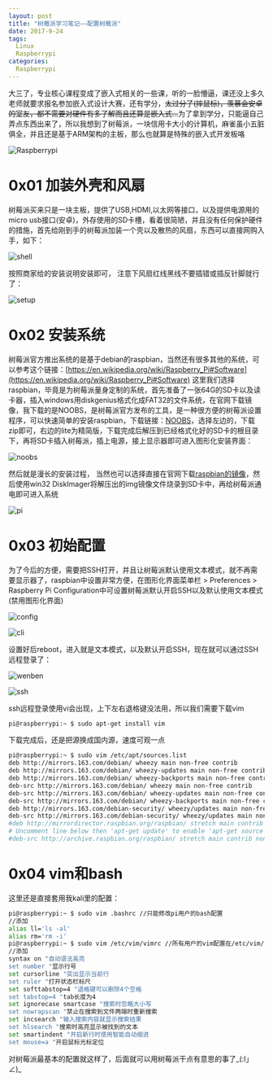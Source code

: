 ```yaml
---
layout: post
title: "树莓派学习笔记——配置树莓派"
date: 2017-9-24
tags:
  Linux
  Raspberrypi
categories:
  Raspberrypi
---
```

大三了，专业核心课程变成了嵌入式相关的一些课，听的一脸懵逼，课还没上多久老师就要求报名参加嵌入式设计大赛，还有学分，~~太过分了(摔鼠标)，羡慕会安卓的室友，都不需要对硬件有多了解而且还算是嵌入式...~~为了拿到学分，只能逼自己弄点东西出来了，所以我想到了树莓派，一块信用卡大小的计算机，麻雀虽小五脏俱全，并且还是基于ARM架构的主板，那么也就算是特殊的嵌入式开发板咯

![Raspberrypi](https://c1h3ng.github.io/assets/images/rpi.jpg)

# 0x01 加装外壳和风扇
树莓派买来只是一块主板，提供了USB,HDMI,以太网等接口，以及提供电源用的micro usb接口(安卓)，外存使用的SD卡槽，看着很简陋，并且没有任何保护硬件的措施，首先给刚到手的树莓派加装一个壳以及散热的风扇，东西可以直接网购入手，如下：

![shell](https://github.com/c1h3ng/c1h3ng.github.io/blob/master/assets/images/shell.jpg?raw=true)

按照商家给的安装说明安装即可， 注意下风扇红线黑线不要插错或插反针脚就行了：

![setup](https://github.com/c1h3ng/c1h3ng.github.io/blob/master/assets/images/setup.jpg?raw=true)

# 0x02 安装系统
树莓派官方推出系统的是基于debian的raspbian，当然还有很多其他的系统，可以参考这个链接：[https://en.wikipedia.org/wiki/Raspberry_Pi#Software](https://en.wikipedia.org/wiki/Raspberry_Pi#Software)
这里我们选择raspbian，毕竟是为树莓派量身定制的系统，首先准备了一张64G的SD卡以及读卡器，插入windows用diskgenius格式化成FAT32的文件系统，在官网下载镜像，我下载的是NOOBS，是树莓派官方发布的工具，是一种很方便的树莓派设置程序，可以快速简单的安装raspbian，下载链接：[NOOBS](https://www.raspberrypi.org/downloads/noobs/)，选择左边的，下载zip即可，右边的lite为精简版，下载完成后解压到已经格式化好的SD卡的根目录下，再将SD卡插入树莓派，插上电源，接上显示器即可进入图形化安装界面：

![noobs](https://raw.githubusercontent.com/c1h3ng/c1h3ng.github.io/master/assets/images/noobs.jpg)

然后就是漫长的安装过程，
当然也可以选择直接在官网下载[raspbian的镜像](https://www.raspberrypi.org/downloads/raspbian/)，然后使用win32 DiskImager将解压出的img镜像文件烧录到SD卡中，再给树莓派通电即可进入系统

![pi](https://raw.githubusercontent.com/c1h3ng/c1h3ng.github.io/master/assets/images/pi.jpg)

# 0x03 初始配置
为了今后的方便，需要把SSH打开，并且让树莓派默认使用文本模式，就不再需要显示器了，raspbian中设置非常方便，在图形化界面菜单栏 > Preferences > Raspberry Pi Configuration中可设置树莓派默认开启SSH以及默认使用文本模式(禁用图形化界面)

![config](https://raw.githubusercontent.com/c1h3ng/c1h3ng.github.io/master/assets/images/config.jpg)

![cli](https://raw.githubusercontent.com/c1h3ng/c1h3ng.github.io/master/assets/images/cli.jpg)

设置好后reboot，进入就是文本模式，以及默认开启SSH，现在就可以通过SSH远程登录了：

![wenben](https://raw.githubusercontent.com/c1h3ng/c1h3ng.github.io/master/assets/images/wenben.jpg)

![ssh](https://raw.githubusercontent.com/c1h3ng/c1h3ng.github.io/master/assets/images/ssh.png)

ssh远程登录使用vi会出现，上下左右退格键没法用，所以我们需要下载vim
```bash
pi@raspberrypi:~ $ sudo apt-get install vim
```
下载完成后，还是把源换成国内源，速度可观一点
```bash
pi@raspberrypi:~ $ sudo vim /etc/apt/sources.list
deb http://mirrors.163.com/debian/ wheezy main non-free contrib
deb http://mirrors.163.com/debian/ wheezy-updates main non-free contrib
deb http://mirrors.163.com/debian/ wheezy-backports main non-free contrib
deb-src http://mirrors.163.com/debian/ wheezy main non-free contrib
deb-src http://mirrors.163.com/debian/ wheezy-updates main non-free contrib
deb-src http://mirrors.163.com/debian/ wheezy-backports main non-free contrib
deb http://mirrors.163.com/debian-security/ wheezy/updates main non-free contrib
deb-src http://mirrors.163.com/debian-security/ wheezy/updates main non-free contrib
#deb http://mirrordirector.raspbian.org/raspbian/ stretch main contrib non-free rpi
# Uncomment line below then 'apt-get update' to enable 'apt-get source'
#deb-src http://archive.raspbian.org/raspbian/ stretch main contrib non-free rpi
```
# 0x04 vim和bash
这里还是直接套用我kali里的配置：
```bash
pi@raspberrypi:~ $ sudo vim .bashrc //只能修改pi用户的bash配置
//添加
alias ll='ls -al'
alias rm='rm -i'
pi@raspberrypi:~ $ sudo vim /etc/vim/vimrc //所有用户的vim配置在/etc/vim/vimrc中
//添加
syntax on "自动语法高亮
set number "显示行号
set cursorline "突出显示当前行
set ruler "打开状态栏标尺
set softtabstop=4 "退格键可以删除4个空格
set tabstop=4 "tab长度为4
set ignorecase smartcase "搜索时忽略大小写
set nowrapscan "禁止在搜索到文件两端时重新搜索
set incsearch "输入搜索内容就显示搜索结果
set hlsearch "搜索时高亮显示被找到的文本
set smartindent "开启新行时使用智能自动缩进
set mouse=a "开启鼠标光标定位
```
对树莓派最基本的配置就这样了，后面就可以用树莓派干点有意思的事了_(:Ⅰ」∠)_
